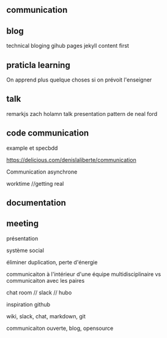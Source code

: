 ## communication


## blog
technical bloging
gihub pages
jekyll
content first

## praticla learning

On apprend plus quelque choses si on prévoit l'enseigner

## talk
remarkjs
zach holamn talk
presentation pattern de neal ford

## code communication
example et specbdd




https://delicious.com/denislaliberte/communication

Communication asynchrone 

worktime //getting real

## documentation

## meeting


présentation


système social

éliminer duplication, perte d'énergie

communicaiton à l'intérieur d'une équipe multidisciplinaire
vs communicaiton avec les paires

chat room // slack // hubo

inspiration github


wiki, slack, chat, markdown, git

communicaiton ouverte, blog, opensource



